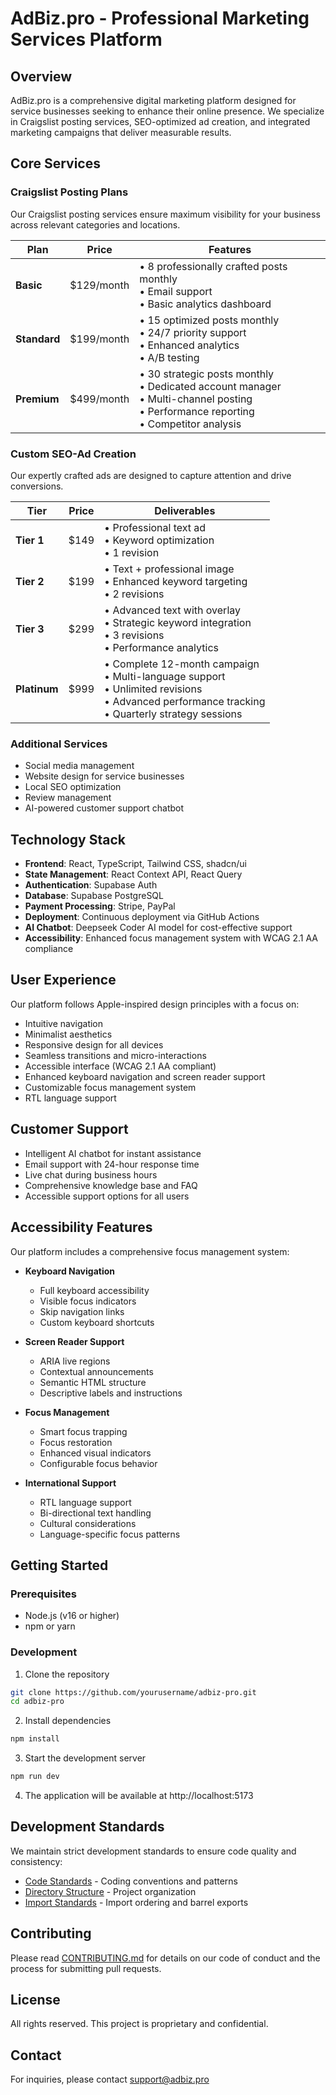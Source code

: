 
# AdBiz.pro - Professional Marketing Services Platform

## Overview

AdBiz.pro is a comprehensive digital marketing platform designed for service businesses seeking to enhance their online presence. We specialize in Craigslist posting services, SEO-optimized ad creation, and integrated marketing campaigns that deliver measurable results.

## Core Services

### Craigslist Posting Plans
Our Craigslist posting services ensure maximum visibility for your business across relevant categories and locations.

| Plan | Price | Features |
|------|-------|----------|
| **Basic** | $129/month | • 8 professionally crafted posts monthly<br>• Email support<br>• Basic analytics dashboard |
| **Standard** | $199/month | • 15 optimized posts monthly<br>• 24/7 priority support<br>• Enhanced analytics<br>• A/B testing |
| **Premium** | $499/month | • 30 strategic posts monthly<br>• Dedicated account manager<br>• Multi-channel posting<br>• Performance reporting<br>• Competitor analysis |

### Custom SEO-Ad Creation
Our expertly crafted ads are designed to capture attention and drive conversions.

| Tier | Price | Deliverables |
|------|-------|-------------|
| **Tier 1** | $149 | • Professional text ad<br>• Keyword optimization<br>• 1 revision |
| **Tier 2** | $199 | • Text + professional image<br>• Enhanced keyword targeting<br>• 2 revisions |
| **Tier 3** | $299 | • Advanced text with overlay<br>• Strategic keyword integration<br>• 3 revisions<br>• Performance analytics |
| **Platinum** | $999 | • Complete 12-month campaign<br>• Multi-language support<br>• Unlimited revisions<br>• Advanced performance tracking<br>• Quarterly strategy sessions |

### Additional Services
- Social media management
- Website design for service businesses
- Local SEO optimization
- Review management
- AI-powered customer support chatbot

## Technology Stack

- **Frontend**: React, TypeScript, Tailwind CSS, shadcn/ui
- **State Management**: React Context API, React Query
- **Authentication**: Supabase Auth
- **Database**: Supabase PostgreSQL
- **Payment Processing**: Stripe, PayPal
- **Deployment**: Continuous deployment via GitHub Actions
- **AI Chatbot**: Deepseek Coder AI model for cost-effective support
- **Accessibility**: Enhanced focus management system with WCAG 2.1 AA compliance

## User Experience

Our platform follows Apple-inspired design principles with a focus on:
- Intuitive navigation
- Minimalist aesthetics
- Responsive design for all devices
- Seamless transitions and micro-interactions
- Accessible interface (WCAG 2.1 AA compliant)
- Enhanced keyboard navigation and screen reader support
- Customizable focus management system
- RTL language support

## Customer Support

- Intelligent AI chatbot for instant assistance
- Email support with 24-hour response time
- Live chat during business hours
- Comprehensive knowledge base and FAQ
- Accessible support options for all users

## Accessibility Features

Our platform includes a comprehensive focus management system:

- **Keyboard Navigation**
  - Full keyboard accessibility
  - Visible focus indicators
  - Skip navigation links
  - Custom keyboard shortcuts

- **Screen Reader Support**
  - ARIA live regions
  - Contextual announcements
  - Semantic HTML structure
  - Descriptive labels and instructions

- **Focus Management**
  - Smart focus trapping
  - Focus restoration
  - Enhanced visual indicators
  - Configurable focus behavior

- **International Support**
  - RTL language support
  - Bi-directional text handling
  - Cultural considerations
  - Language-specific focus patterns

## Getting Started

### Prerequisites
- Node.js (v16 or higher)
- npm or yarn

### Development
1. Clone the repository
```bash
git clone https://github.com/yourusername/adbiz-pro.git
cd adbiz-pro
```

2. Install dependencies
```bash
npm install
```

3. Start the development server
```bash
npm run dev
```

4. The application will be available at http://localhost:5173

## Development Standards

We maintain strict development standards to ensure code quality and consistency:

- [Code Standards](src/docs/CODE_STANDARDS.md) - Coding conventions and patterns
- [Directory Structure](src/DIRECTORY_STRUCTURE.md) - Project organization
- [Import Standards](src/docs/IMPORT_STANDARDS.md) - Import ordering and barrel exports

## Contributing

Please read [CONTRIBUTING.md](CONTRIBUTING.md) for details on our code of conduct and the process for submitting pull requests.

## License

All rights reserved. This project is proprietary and confidential.

## Contact

For inquiries, please contact support@adbiz.pro
